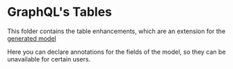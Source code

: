 # GraphQL's Tables

This folder contains the table enhancements, which are an extension for the [generated model](../../generated/type-graphql/models)

Here you can declare annotations for the fields of the model, so they can be unavailable for certain users.
